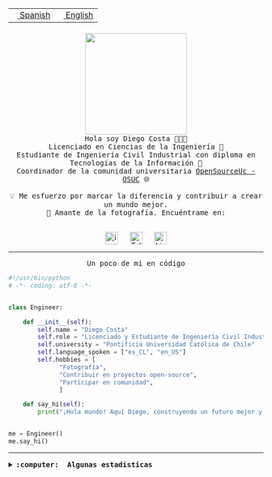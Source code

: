 <table border="0"  align="right">
 <tr><td><a href="README.md"><img src="https://upload.wikimedia.org/wikipedia/commons/thumb/8/89/Bandera_de_Espa%C3%B1a.svg/1200px-Bandera_de_Espa%C3%B1a.svg.png" height="10"> Spanish</a></td>
 <td><a href="README.en.md"><img src="https://upload.wikimedia.org/wikipedia/commons/a/a4/Flag_of_the_United_States.svg" height="10"> English</a></td></tr>
</table><br><br><br>

<p align="center">
  <img src="https://github.com/diegocostares/diegocostares/blob/main/Images/aaa2.gif?raw=true" height="200px" weight="200px">
  <br><samp>
    Hola soy Diego Costa 👨🏻‍💻<br>
    Licenciado en Ciencias de la Ingeniería 🤖<br>
    Estudiante de Ingeniería Civil Industrial con diploma en Tecnologías de la Información 🧠<br>
    Coordinador de la comunidad universitaria <a href="https://github.com/open-source-uc">OpenSourceUc - OSUC</a> 🌐<br>
  <br>
    💡 Me esfuerzo por marcar la diferencia y contribuir a crear un mundo mejor.<br>
    📸 Amante de la fotografía. Encuéntrame en: <br>
  <br></samp>
</p>

<p align="center">
   <a href="https://instagram.com/diegocosta_no" target="blank">
      <img align="center" src="https://cdn.jsdelivr.net/npm/simple-icons@3.0.1/icons/instagram.svg" alt="instagram" height="25px" width="25px" />
      &#8203;
   </a>
   &nbsp; &nbsp; &nbsp;
   <a href="https://t.me/diegocosta_no" target="blank">
      <img align="center" alt="Telegram" width="25px" src="https://icons-for-free.com/iconfiles/png/512/Telegram-1324888767380505522.png" />
      &#8203;
   </a>
   &nbsp; &nbsp; &nbsp;
   <a href="https://www.linkedin.com/in/diegocostar/" target="blank">
      <img align="center" alt="LinkedIn" width="25px" src="https://img.icons8.com/metro/452/linkedin.png" />
      &#8203;
   </a>
</p>

---

<p align="center"><front size="25"><samp>Un poco de mi en código</samp></front></p>

```python
#!/usr/bin/python
# -*- coding: utf-8 -*-


class Engineer:

    def __init__(self):
        self.name = "Diego Costa"
        self.role = "Licenciado y Estudiante de Ingeniería Civil Industrial"
        self.university = "Pontificia Universidad Católica de Chile"
        self.language_spoken = ["es_CL", "en_US"]
        self.hobbies = [
              "Fotografía",
              "Contribuir en proyectos open-source",
              "Participar en comunidad",
              ]

    def say_hi(self):
        print("¡Hola mundo! Aquí Diego, construyendo un futuro mejor y cambiando el mundo.")


me = Engineer()
me.say_hi()
```

---

<details>
  <summary><b><samp>:computer: &nbsp;Algunas estadísticas</samp></b></summary>
  <br/></p>

<!--START_SECTION:waka-->
![Code Time](http://img.shields.io/badge/Code%20Time-1%2C328%20hrs%2033%20mins-blue)

📅 **Soy más productivo los Domingo** 

```text
Lunes                    367 commits         ████░░░░░░░░░░░░░░░░░░░░░   14.94 % 
Martes                   310 commits         ███░░░░░░░░░░░░░░░░░░░░░░   12.62 % 
Miércoles                449 commits         █████░░░░░░░░░░░░░░░░░░░░   18.28 % 
Jueves                   438 commits         ████░░░░░░░░░░░░░░░░░░░░░   17.83 % 
Viernes                  173 commits         ██░░░░░░░░░░░░░░░░░░░░░░░   07.04 % 
Sábado                   242 commits         ██░░░░░░░░░░░░░░░░░░░░░░░   09.85 % 
Domingo                  477 commits         █████░░░░░░░░░░░░░░░░░░░░   19.42 % 
```


📊 **Esta semana me dediqué a** 

```text
🐱‍💻 Proyectos: 
proyecto-2023-2-proyecto-2 hrs 6 mins        ██████████████████░░░░░░░   70.38 % 
proyecto-2023-2-grupo-11 42 mins             ██████░░░░░░░░░░░░░░░░░░░   23.36 % 
tarea-3-diegocostares    11 mins             ██░░░░░░░░░░░░░░░░░░░░░░░   06.26 % 
```


 Last Updated on 03/12/2023 18:32:57 UTC
<!--END_SECTION:waka-->

<p align="center"> <img src="https://github-readme-stats.vercel.app/api?username=diegocostares&show_icons=true&theme=ayu-mirage" alt="abhisheknaiidu" /></p>

</details>
